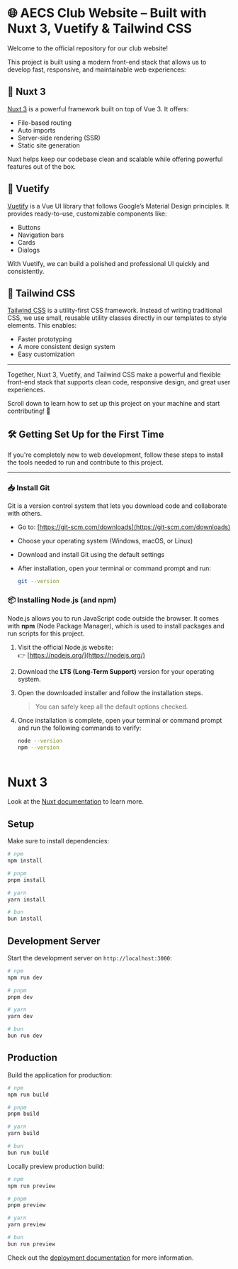 # 🌐 AECS Club Website – Built with Nuxt 3, Vuetify & Tailwind CSS

Welcome to the official repository for our club website!

This project is built using a modern front-end stack that allows us to develop fast, responsive, and maintainable web experiences:

## 🧠 Nuxt 3

[Nuxt 3](https://nuxt.com/) is a powerful framework built on top of Vue 3. It offers:

- File-based routing
- Auto imports
- Server-side rendering (SSR)
- Static site generation

Nuxt helps keep our codebase clean and scalable while offering powerful features out of the box.

## 🎨 Vuetify

[Vuetify](https://vuetifyjs.com/) is a Vue UI library that follows Google’s Material Design principles. It provides ready-to-use, customizable components like:

- Buttons
- Navigation bars
- Cards
- Dialogs

With Vuetify, we can build a polished and professional UI quickly and consistently.

## 💨 Tailwind CSS

[Tailwind CSS](https://tailwindcss.com/) is a utility-first CSS framework. Instead of writing traditional CSS, we use small, reusable utility classes directly in our templates to style elements. This enables:

- Faster prototyping
- A more consistent design system
- Easy customization

---

Together, Nuxt 3, Vuetify, and Tailwind CSS make a powerful and flexible front-end stack that supports clean code, responsive design, and great user experiences.

Scroll down to learn how to set up this project on your machine and start contributing! 🚀


## 🛠️ Getting Set Up for the First Time

If you're completely new to web development, follow these steps to install the tools needed to run and contribute to this project.

---

### 📥 Install Git

Git is a version control system that lets you download code and collaborate with others.

- Go to: [https://git-scm.com/downloads](https://git-scm.com/downloads)
- Choose your operating system (Windows, macOS, or Linux)
- Download and install Git using the default settings
- After installation, open your terminal or command prompt and run:

  ```bash
  git --version

### 📦 Installing Node.js (and npm)

Node.js allows you to run JavaScript code outside the browser. It comes with **npm** (Node Package Manager), which is used to install packages and run scripts for this project.

1. Visit the official Node.js website:  
   👉 [https://nodejs.org/](https://nodejs.org/)

2. Download the **LTS (Long-Term Support)** version for your operating system.

3. Open the downloaded installer and follow the installation steps.  
   > You can safely keep all the default options checked.

4. Once installation is complete, open your terminal or command prompt and run the following commands to verify:

   ```bash
   node --version
   npm --version



# Nuxt 3



Look at the [Nuxt documentation](https://nuxt.com/docs/getting-started/introduction) to learn more.

## Setup

Make sure to install dependencies:

```bash
# npm
npm install

# pnpm
pnpm install

# yarn
yarn install

# bun
bun install
```

## Development Server

Start the development server on `http://localhost:3000`:

```bash
# npm
npm run dev

# pnpm
pnpm dev

# yarn
yarn dev

# bun
bun run dev
```

## Production

Build the application for production:

```bash
# npm
npm run build

# pnpm
pnpm build

# yarn
yarn build

# bun
bun run build
```

Locally preview production build:

```bash
# npm
npm run preview

# pnpm
pnpm preview

# yarn
yarn preview

# bun
bun run preview
```

Check out the [deployment documentation](https://nuxt.com/docs/getting-started/deployment) for more information.

